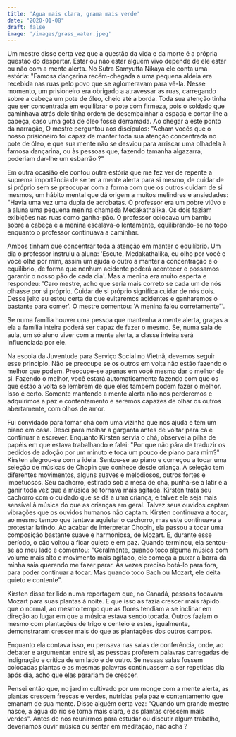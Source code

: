 ```yaml
---
title: 'Água mais clara, grama mais verde'
date: "2020-01-08"
draft: false
image: '/images/grass_water.jpeg'
---
```


Um mestre disse certa vez que a questão da vida e da morte é a própria questão do despertar. Estar ou não estar alguém vivo depende de ele estar ou não com a mente alerta. No Sutra Samyutta Nikaya ele conta uma estória: "Famosa dançarina recém-chegada a uma pequena aldeia era recebida nas ruas pelo povo que se aglomeravam para vê-la. Nesse momento, um prisioneiro era obrigado a atravessar as ruas, carregando sobre a cabeça um pote de óleo, cheio até a borda. Toda sua atenção tinha que ser concentrada em equilibrar o pote com firmeza, pois o soldado que caminhava atrás dele tinha ordem de desembainhar a espada e cortar-lhe a cabeça, caso uma gota de óleo fosse derramada. Ao chegar a este ponto da narração, O mestre perguntou aos discípulos: "Acham vocês que o nosso prisioneiro foi capaz de manter toda sua atenção concentrada no pote de óleo, e que sua mente não se desviou para arriscar uma olhadela à famosa dançarina, ou às pessoas que, fazendo tamanha algazarra, poderiam dar-lhe um esbarrão ?"

Em outra ocasião ele contou outra estória que me fez ver de repente a suprema importância de se ter a mente alerta para si mesmo, de cuidar de si próprio sem se preocupar com a forma com que os outros cuidam de si mesmos, um hábito mental que dá origem a muitos melindres e ansiedades: "Havia uma vez uma dupla de acrobatas. O professor era um pobre viúvo e a aluna uma pequena menina chamada Medakathalika. Os dois faziam exibições nas ruas como ganha-pão. O professor colocava um bambu sobre a cabeça e a menina escalava-o lentamente, equilibrando-se no topo enquanto o professor continuava a caminhar. 

Ambos tinham que concentrar toda a atenção em manter o equilíbrio. Um dia o professor instruiu a aluna: 'Escute, Medakathalika, eu olho por você e você olha por mim, assim um ajuda o outro a manter a concentração e o equilíbrio, de forma que nenhum acidente poderá acontecer e possamos garantir o nosso pão de cada dia'. Mas a menina era muito esperta e respondeu: 'Caro mestre, acho que seria mais correto se cada um de nós olhasse por si próprio. Cuidar de si próprio significa cuidar de nós dois. Desse jeito eu estou certa de que evitaremos acidentes e ganharemos o bastante para comer'. O mestre comentou: 'A menina falou corretamente”'. 

Se numa família houver uma pessoa que mantenha a mente alerta, graças a ela a família inteira poderá ser capaz de fazer o mesmo. Se, numa sala de aula, um só aluno viver com a mente alerta, a classe inteira será influenciada por ele. 

Na escola da Juventude para Serviço Social no Vietnã, devemos seguir esse princípio. Não se preocupe se os outros em volta não estão fazendo o melhor que podem. Preocupe-se apenas em você mesmo dar o melhor de si. Fazendo o melhor, você estará automaticamente fazendo com que os que estão à volta se lembrem de que eles também podem fazer o melhor. Isso é certo. Somente mantendo a mente alerta não nos perderemos e adquirimos a paz e contentamento e seremos capazes de olhar os outros abertamente, com olhos de amor.

Fui convidado para tomar chá com uma vizinha que nos ajuda e tem um piano em casa. Desci para molhar a garganta antes de voltar para cá e continuar a escrever. Enquanto Kirsten servia o chá, observei a pilha de papéis em que estava trabalhando e falei: "Por que não pára de traduzir os pedidos de adoção por um minuto e toca um pouco de piano para mim?" Kirsten alegrou-se com a ideia. Sentou-se ao piano e começou a tocar uma seleção de músicas de Chopin que conhece desde criança. A seleção tem diferentes movimentos, alguns suaves e melodiosos, outros fortes e impetuosos. Seu cachorro, estirado sob a mesa de chá, punha-se a latir e a ganir toda vez que a música se tornava mais agitada. Kirsten trata seu cachorro com o cuidado que se dá a uma criança, e talvez ele seja mais sensível à música do que as crianças em geral. Talvez seus ouvidos captam vibrações que os ouvidos humanos não captam. Kirsten continuava a tocar, ao mesmo tempo que tentava aquietar o cachorro, mas este continuava a protestar latindo. Ao acabar de interpretar Chopin, ela passou a tocar uma composição bastante suave e harmoniosa, de Mozart. E, durante esse período, o cão voltou a ficar quieto e em paz. Quando terminou, ela sentou-se ao meu lado e comentou: "Geralmente, quando toco alguma música com volume mais alto e movimento mais agitado, ele começa a puxar a barra da minha saia querendo me fazer parar. Às vezes preciso botá-lo para fora, para poder continuar a tocar. Mas quando toco Bach ou Mozart, ele deita quieto e contente". 

Kirsten disse ter lido numa reportagem que, no Canadá, pessoas tocavam Mozart para suas plantas à noite. E que isso as fazia crescer mais rápido que o normal, ao mesmo tempo que as flores tendiam a se inclinar em direção ao lugar em que a música estava sendo tocada. Outros faziam o mesmo com plantações de trigo e centeio e estes, igualmente, demonstraram crescer mais do que as plantações dos outros campos.

Enquanto ela contava isso, eu pensava nas salas de conferência, onde, ao debater e argumentar entre si, as pessoas proferem palavras carregadas de indignação e crítica de um lado e de outro. Se nessas salas fossem colocadas plantas e as mesmas palavras continuassem a ser repetidas dia após dia, acho que elas parariam de crescer.

Pensei então que, no jardim cultivado por um monge com a mente alerta, as plantas crescem frescas e verdes, nutridas pela paz e contentamento que emanam de sua mente. Disse alguém certa vez: "Quando um grande mestre nasce, a água do rio se torna mais clara, e as plantas crescem mais verdes". Antes de nos reunirmos para estudar ou discutir algum trabalho, deveríamos ouvir música ou sentar em meditação, não acha ?

